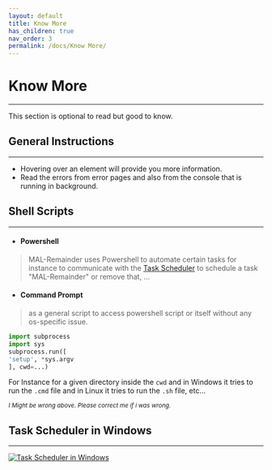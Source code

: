 ```yaml
---
layout: default
title: Know More
has_children: true
nav_order: 3
permalink: /docs/Know More/
---
```


# Know More
---

This section is optional to read but good to know.

## General Instructions
---

* Hovering over an element will provide you more information.
* Read the errors from error pages and also from the console that is running in background.


## Shell Scripts
---

* #### Powershell 

> MAL-Remainder uses Powershell to automate certain tasks for instance to communicate with the [Task Scheduler](https://docs.microsoft.com/en-us/windows/win32/taskschd/task-scheduler-start-page) to schedule a task "MAL-Remainder" or remove that, ...



* #### Command Prompt

> as a general script to access powershell script or itself without any os-specific issue.

```python
import subprocess
import sys
subprocess.run([
'setup', *sys.argv
], cwd=...)
```

For Instance for a given directory inside the `cwd` and in Windows it tries to run the `.cmd` file and in Linux it tries to run the `.sh` file,  etc...

<small><em>I Might be wrong above. Please correct me if i was wrong.</em></small>

## Task Scheduler in Windows
---

[![Task Scheduler in Windows](https://gigperformer.com/docs/ultimate-guide-to-optimize-windows-for-stage/images/hmfile_hash_bc24a763.png)](https://docs.microsoft.com/en-us/windows/win32/taskschd/task-scheduler-start-page)